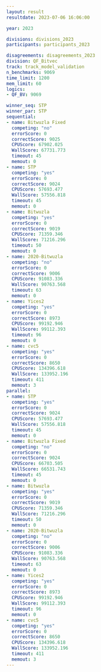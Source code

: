 ```yaml
---
layout: result
resultdate: 2023-07-06 16:06:00

year: 2023

divisions: divisions_2023
participants: participants_2023

disagreements: disagreements_2023
division: QF_Bitvec
track: track_model_validation
n_benchmarks: 9069
time_limit: 1200
mem_limit: 60
logics:
- QF_BV: 9069

winner_seq: STP
winner_par: STP
sequential:
- name: Bitwuzla Fixed
  competing: "no"
  errorScore: 0
  correctScore: 9025
  CPUScore: 67902.025
  WallScore: 67731.773
  timeout: 45
  memout: 0
- name: STP
  competing: "yes"
  errorScore: 0
  correctScore: 9024
  CPUScore: 57693.477
  WallScore: 57556.818
  timeout: 45
  memout: 0
- name: Bitwuzla
  competing: "yes"
  errorScore: 0
  correctScore: 9019
  CPUScore: 71359.346
  WallScore: 71216.296
  timeout: 50
  memout: 0
- name: 2020-Bitwuzla
  competing: "no"
  errorScore: 0
  correctScore: 9006
  CPUScore: 91083.336
  WallScore: 90763.568
  timeout: 63
  memout: 0
- name: Yices2
  competing: "yes"
  errorScore: 0
  correctScore: 8973
  CPUScore: 99192.946
  WallScore: 99112.393
  timeout: 96
  memout: 0
- name: cvc5
  competing: "yes"
  errorScore: 0
  correctScore: 8650
  CPUScore: 134396.618
  WallScore: 133952.196
  timeout: 411
  memout: 3
parallel:
- name: STP
  competing: "yes"
  errorScore: 0
  correctScore: 9024
  CPUScore: 57693.477
  WallScore: 57556.818
  timeout: 45
  memout: 0
- name: Bitwuzla Fixed
  competing: "no"
  errorScore: 0
  correctScore: 9024
  CPUScore: 66703.505
  WallScore: 66531.743
  timeout: 45
  memout: 0
- name: Bitwuzla
  competing: "yes"
  errorScore: 0
  correctScore: 9019
  CPUScore: 71359.346
  WallScore: 71216.296
  timeout: 50
  memout: 0
- name: 2020-Bitwuzla
  competing: "no"
  errorScore: 0
  correctScore: 9006
  CPUScore: 91083.336
  WallScore: 90763.568
  timeout: 63
  memout: 0
- name: Yices2
  competing: "yes"
  errorScore: 0
  correctScore: 8973
  CPUScore: 99192.946
  WallScore: 99112.393
  timeout: 96
  memout: 0
- name: cvc5
  competing: "yes"
  errorScore: 0
  correctScore: 8650
  CPUScore: 134396.618
  WallScore: 133952.196
  timeout: 411
  memout: 3
---
```

